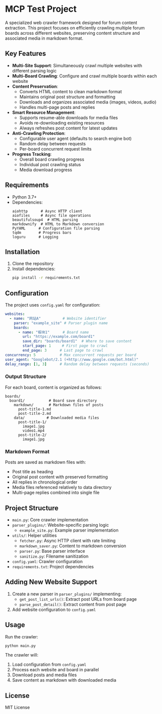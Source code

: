 # MCP Test Project

A specialized web crawler framework designed for forum content extraction. This project focuses on efficiently crawling multiple forum boards across different websites, preserving content structure and associated media in markdown format.

## Key Features

- **Multi-Site Support**: Simultaneously crawl multiple websites with different parsing logic
- **Multi-Board Crawling**: Configure and crawl multiple boards within each website
- **Content Preservation**:
  - Converts HTML content to clean markdown format
  - Maintains original post structure and formatting
  - Downloads and organizes associated media (images, videos, audio)
  - Handles multi-page posts and replies
- **Smart Resource Management**:
  - Supports resume-able downloads for media files
  - Avoids re-downloading existing resources
  - Always refreshes post content for latest updates
- **Anti-Crawling Protection**:
  - Configurable user agent (defaults to search engine bot)
  - Random delay between requests
  - Per-board concurrent request limits
- **Progress Tracking**:
  - Overall board crawling progress
  - Individual post crawling status
  - Media download progress

## Requirements

- Python 3.7+
- Dependencies:
  ```
  aiohttp      # Async HTTP client
  aiofiles     # Async file operations
  beautifulsoup4  # HTML parsing
  markdownify  # HTML to Markdown conversion
  PyYAML      # Configuration file parsing
  tqdm        # Progress bars
  loguru      # Logging
  ```

## Installation

1. Clone the repository
2. Install dependencies:
   ```bash
   pip install -r requirements.txt
   ```

## Configuration

The project uses `config.yaml` for configuration:

```yaml
websites:
  - name: "网站A"          # Website identifier
    parser: "example_site" # Parser plugin name
    boards:
      - name: "板块1"      # Board name
        url: "https://example.com/board1"
        save_dir: "boards/board1"  # Where to save content
        start_page: 1     # First page to crawl
        end_page: 3      # Last page to crawl
concurrency: 5           # Max concurrent requests per board
user_agent: "Googlebot/2.1 (+http://www.google.com/bot.html)"
delay_range: [1, 3]      # Random delay between requests (seconds)
```

### Output Structure

For each board, content is organized as follows:
```
boards/
  board1/           # Board save directory
    markdown/       # Markdown files of posts
      post-title-1.md
      post-title-2.md
    data/          # Downloaded media files
      post-title-1/
        image1.jpg
        video1.mp4
      post-title-2/
        image1.jpg
```

### Markdown Format

Posts are saved as markdown files with:
- Post title as heading
- Original post content with preserved formatting
- All replies in chronological order
- Media files referenced relatively to data directory
- Multi-page replies combined into single file

## Project Structure

- `main.py`: Core crawler implementation
- `parser_plugins/`: Website-specific parsing logic
  - `example_site.py`: Example parser implementation
- `utils/`: Helper utilities
  - `fetcher.py`: Async HTTP client with rate limiting
  - `markdown_saver.py`: Content to markdown conversion
  - `parser.py`: Base parser interface
  - `sanitize.py`: Filename sanitization
- `config.yaml`: Crawler configuration
- `requirements.txt`: Project dependencies

## Adding New Website Support

1. Create a new parser in `parser_plugins/` implementing:
   - `get_post_list_urls()`: Extract post URLs from board page
   - `parse_post_detail()`: Extract content from post page
2. Add website configuration to `config.yaml`

## Usage

Run the crawler:
```bash
python main.py
```

The crawler will:
1. Load configuration from `config.yaml`
2. Process each website and board in parallel
3. Download posts and media files
4. Save content as markdown with downloaded media

## License

MIT License